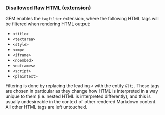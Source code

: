 ### Disallowed Raw HTML (extension)

GFM enables the `tagfilter` extension, where the following HTML tags will be filtered when rendering HTML output:  

*   `<title>`
*   `<textarea>`
*   `<style>`
*   `<xmp>`
*   `<iframe>`
*   `<noembed>`
*   `<noframes>`
*   `<script>`
*   `<plaintext>`

Filtering is done by replacing the leading `<` with the entity `&lt;`. These tags are chosen in particular as they change how HTML is interpreted in a way unique to them (i.e. nested HTML is interpreted differently), and this is usually undesireable in the context of other rendered Markdown content.  
All other HTML tags are left untouched.  
<Example :index="653"/>
